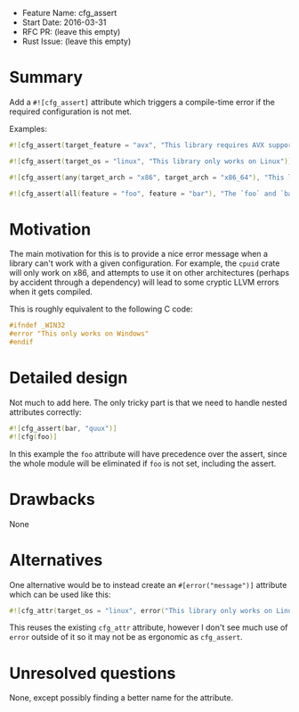 - Feature Name: cfg_assert
- Start Date: 2016-03-31
- RFC PR: (leave this empty)
- Rust Issue: (leave this empty)

# Summary
[summary]: #summary

Add a `#![cfg_assert]` attribute which triggers a compile-time error if the required configuration is not met.

Examples:
```rust
#![cfg_assert(target_feature = "avx", "This library requires AVX support")]

#![cfg_assert(target_os = "linux", "This library only works on Linux")]

#![cfg_assert(any(target_arch = "x86", target_arch = "x86_64"), "This library only works on x86")]

#![cfg_assert(all(feature = "foo", feature = "bar"), "The `foo` and `bar` features can't both be enabled at once")]
```

# Motivation
[motivation]: #motivation

The main motivation for this is to provide a nice error message when a library can't work with a given configuration. For example, the `cpuid` crate will only work on x86, and attempts to use it on other architectures (perhaps by accident through a dependency) will lead to some cryptic LLVM errors when it gets compiled.

This is roughly equivalent to the following C code:
```c
#ifndef _WIN32
#error "This only works on Windows"
#endif
```

# Detailed design
[design]: #detailed-design

Not much to add here. The only tricky part is that we need to handle nested attributes correctly:
```rust
#![cfg_assert(bar, "quux")]
#![cfg(foo)]
```
In this example the `foo` attribute will have precedence over the assert, since the whole module will be eliminated if `foo` is not set, including the assert.

# Drawbacks
[drawbacks]: #drawbacks

None

# Alternatives
[alternatives]: #alternatives

One alternative would be to instead create an `#[error("message")]` attribute which can be used like this:
```rust
#![cfg_attr(target_os = "linux", error("This library only works on Linux"))]
```

This reuses the existing `cfg_attr` attribute, however I don't see much use of `error` outside of it so it may not be as ergonomic as `cfg_assert`.

# Unresolved questions
[unresolved]: #unresolved-questions

None, except possibly finding a better name for the attribute.
